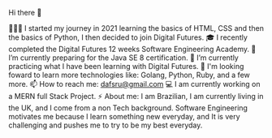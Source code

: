 Hi there 👋

👩🏼‍💻 I started my journey in 2021 learning the basics of HTML, CSS and then the basics of Python, I then decided to join Digital Futures.
🎓 I recently completed the Digital Futures 12 weeks Software Engineering Academy.
🔭 I’m currently preparing for the Java SE 8 certification.
🌱 I’m currently practicing what I have been learning with Digital Futures.
🧠 I'm looking foward to learn more technologies like: Golang, Python, Ruby, and a few more.
📫 How to reach me: dafsru@gmail.com 
💻 I am currently working on a MERN full Stack Project.
⚡ About me: I am Brazilian, I am currently living in the UK, and I come from a non Tech background. Software Engineering motivates me because I learn something new everyday, and It is very challenging and pushes me to try to be my best everyday.
